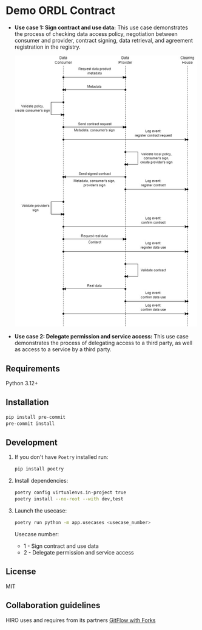 # Demo ORDL Contract

* **Use case 1: Sign contract and use data:**
  This use case demonstrates the process of checking data access policy, negotiation between consumer and provider, contract signing, data retrieval, and agreement registration in the registry.

  ![Use case 1](docs/usecase1.jpg)

* **Use case 2: Delegate permission and service access:**
  This use case demonstrates the process of delegating access to a third party, as well as access to a service by a third party.

## Requirements
Python 3.12+

## Installation
```bash
pip install pre-commit
pre-commit install
```

## Development
1. If you don't have `Poetry` installed run:
    ```bash
    pip install poetry
    ```

2. Install dependencies:
    ```bash
    poetry config virtualenvs.in-project true
    poetry install --no-root --with dev,test
    ```

3. Launch the usecase:
    ```bash
    poetry run python -m app.usecases <usecase_number>
    ```

    Usecase number:
    * 1 - Sign contract and use data
    * 2 - Delegate permission and service access

## License
MIT

## Collaboration guidelines
HIRO uses and requires from its partners [GitFlow with Forks](https://hirodevops.notion.site/GitFlow-with-Forks-3b737784e4fc40eaa007f04aed49bb2e?pvs=4)

